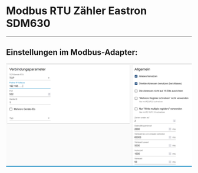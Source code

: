 # Modbus RTU Zähler Eastron SDM630

---------------------------------------------------------


## Einstellungen im Modbus-Adapter:

![Unbenannt](Einstellungen.png)
